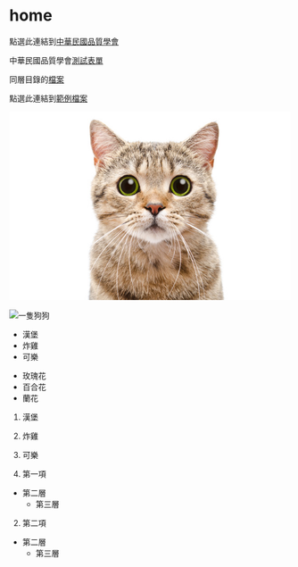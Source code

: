 # home

點選此連結到[中華民國品質學會](http://www.csq.org.tw/mp.asp)

中華民國品質學會[測試表單](https://forms.gle/v4zL3DVc54HH8c7H8)


同層目錄的[檔案](注意事項)


點選此連結到[範例檔案](docs/範例檔案.docx)

![倉庫內圖片](/image/cat.jpg)


![一隻狗狗](https://i2.wp.com/www.spaceadvisor.com/blog/wp-content/uploads/2018/08/animal-corgi-dog-58997.jpg)

- 漢堡
- 炸雞
- 可樂


* 玫瑰花
* 百合花
* 蘭花

1. 漢堡
2. 炸雞
3. 可樂

1. 第一項
  * 第二層
    * 第三層
2. 第二項
  * 第二層
    * 第三層
